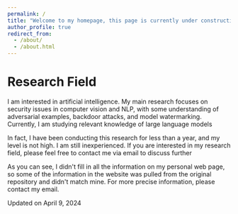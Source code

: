 ```yaml
---
permalink: /
title: "Welcome to my homepage, this page is currently under construction."
author_profile: true
redirect_from: 
  - /about/
  - /about.html
---
```



Research Field
======
I am interested in artificial intelligence. My main research focuses on security issues in computer vision and NLP, with some understanding of adversarial examples, backdoor attacks, and model watermarking. Currently, I am studying relevant knowledge of large language models

In fact, I have been conducting this research for less than a year, and my level is not high. I am still inexperienced. If you are interested in my research field, please feel free to contact me via email to discuss further

As you can see, I didn't fill in all the information on my personal web page, so some of the information in the website was pulled from the original repository and didn't match mine. For more precise information, please contact my email.

Updated on April 9, 2024
